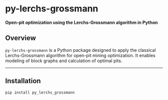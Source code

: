 # py-lerchs-grossmann

**Open-pit optimization using the Lerchs-Grossmann algorithm in Python**

## Overview

`py-lerchs-grossmann` is a Python package designed to apply the classical Lerchs-Grossmann algorithm for open-pit mining optimization. It enables modeling of block graphs and calculation of optimal pits.

---

## Installation

```bash
pip install py_lerchs_grossmann
```
